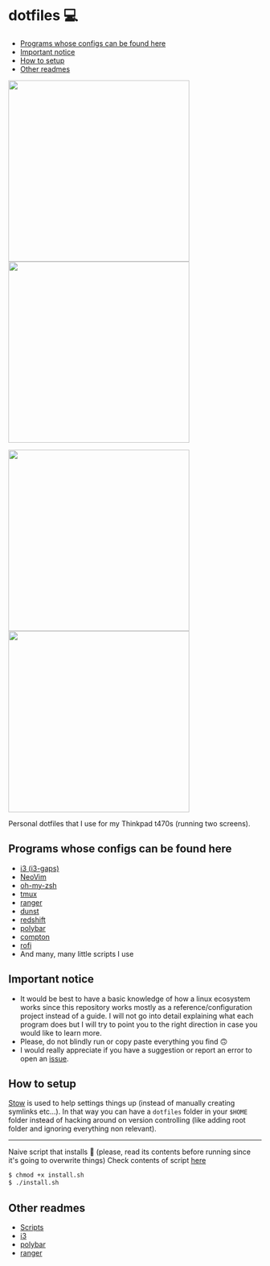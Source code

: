 # dotfiles :computer:

<!-- TOC depthFrom:2 depthTo:6 withLinks:1 updateOnSave:1 orderedList:0 -->

- [Programs whose configs can be found here](#programs-whose-configs-can-be-found-here)
- [Important notice](#important-notice)
- [How to setup](#how-to-setup)
- [Other readmes](#other-readmes)

<!-- /TOC -->

<p>
  <img width="360" src="https://i.imgur.com/2cPQ4YM.png">
  <img width="360" src="https://i.imgur.com/w7vd4VW.png">
</p>
<p>
  <img width="360" src="https://i.imgur.com/cATYKS1.png">
  <img width="360" src="https://i.imgur.com/ns69rLv.png">
</p>

Personal dotfiles that I use for my Thinkpad t470s (running two screens).

## Programs whose configs can be found here

+ [i3 (i3-gaps)](https://github.com/Airblader/i3)
+ [NeoVim](https://neovim.io/)
+ [oh-my-zsh](http://ohmyz.sh/)
+ [tmux](https://github.com/tmux/tmux)
+ [ranger](https://github.com/ranger/ranger)
+ [dunst](https://github.com/dunst-project/dunst)
+ [redshift](https://github.com/jonls/redshift)
+ [polybar](https://github.com/jaagr/polybar)
+ [compton](https://github.com/chjj/compton)
+ [rofi](https://github.com/DaveDavenport/rofi)
+ And many, many little scripts I use

## Important notice

* It would be best to have a basic knowledge of how a linux ecosystem works since this repository works mostly as a reference/configuration project instead of a guide. I will not go into detail explaining what each program does but I will try to point you to the right direction in case you would like to learn more.
* Please, do not blindly run or copy paste everything you find :upside_down_face:
* I would really appreciate if you have a suggestion or report an error to open an [issue](https://github.com/george-aidonidis/dotfiles/issues).

## How to setup

[Stow](http://www.gnu.org/software/stow/) is used to help settings things up (instead of manually creating symlinks etc...). In that way you can have a `dotfiles` folder in your `$HOME` folder instead of hacking around on version controlling (like adding root folder and ignoring everything non relevant).

----
Naive script that installs :poop: (please, read its contents before running since it's going to overwrite things)
Check contents of script [here](./install.sh)

```sh
$ chmod +x install.sh
$ ./install.sh
```

## Other readmes

* [Scripts](/scripts/readme.md)
* [i3](/i3/.config/i3/readme.md)
* [polybar](/polybar/.config/polybar/readme.md)
* [ranger](/ranger/.config/ranger/readme.md)
